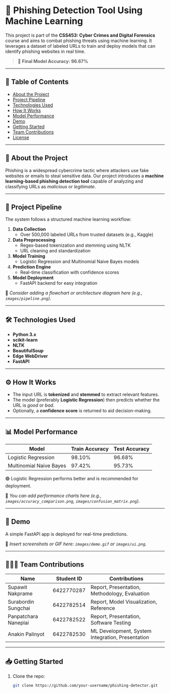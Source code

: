 # 🔐 Phishing Detection Tool Using Machine Learning

This project is part of the **CSS453: Cyber Crimes and Digital Forensics** course and aims to combat phishing threats using machine learning. It leverages a dataset of labeled URLs to train and deploy models that can identify phishing websites in real time.

> 🎯 **Final Model Accuracy: 96.67%**

---

## 📌 Table of Contents

- [About the Project](#-about-the-project)
- [Project Pipeline](#-project-pipeline)
- [Technologies Used](#-technologies-used)
- [How It Works](#-how-it-works)
- [Model Performance](#-model-performance)
- [Demo](#-demo)
- [Getting Started](#-getting-started)
- [Team Contributions](#-team-contributions)
- [License](#-license)

---

## 🧠 About the Project

Phishing is a widespread cybercrime tactic where attackers use fake websites or emails to steal sensitive data. Our project introduces a **machine learning-based phishing detection tool** capable of analyzing and classifying URLs as *malicious* or *legitimate*.

---

## 🔄 Project Pipeline

The system follows a structured machine learning workflow:

1. **Data Collection**  
   - Over 500,000 labeled URLs from trusted datasets (e.g., Kaggle)
2. **Data Preprocessing**  
   - Regex-based tokenization and stemming using NLTK  
   - URL cleaning and standardization
3. **Model Training**  
   - Logistic Regression and Multinomial Naive Bayes models
4. **Prediction Engine**  
   - Real-time classification with confidence scores
5. **Model Deployment**  
   - FastAPI backend for easy integration

📌 *Consider adding a flowchart or architecture diagram here (e.g., `images/pipeline.png`).*

---

## 🛠️ Technologies Used

- **Python 3.x**
- **scikit-learn**
- **NLTK**
- **BeautifulSoup**
- **Edge WebDriver**
- **FastAPI**

---

## ⚙️ How It Works

- The input URL is **tokenized** and **stemmed** to extract relevant features.
- The model (preferably **Logistic Regression**) then predicts whether the URL is *good* or *bad*.
- Optionally, a **confidence score** is returned to aid decision-making.

---

## 📊 Model Performance

| Model                    | Train Accuracy | Test Accuracy |
|--------------------------|----------------|----------------|
| Logistic Regression      | 98.10%         | 96.68%         |
| Multinomial Naive Bayes  | 97.42%         | 95.73%         |

🟢 Logistic Regression performs better and is recommended for deployment.

📌 *You can add performance charts here (e.g., `images/accuracy_comparison.png`, `images/confusion_matrix.png`).*

---

## 🚀 Demo

A simple FastAPI app is deployed for real-time predictions.

📌 *Insert screenshots or GIF here: `images/demo.gif` or `images/ui.png`.*

---

## 🧑‍🤝‍🧑 Team Contributions

| Name                     | Student ID     | Contributions |
|--------------------------|----------------|----------------|
| Supawit Nakprame         | 6422770287     | Report, Presentation, Methodology, Evaluation |
| Surabordin Sungchai      | 6422782514     | Report, Model Visualization, Reference |
| Panpatchara Naneplai     | 6422782522     | Report, Presentation, Software Testing |
| Anakin Palinyot          | 6422782530     | ML Development, System Integration, Presentation |

---

## 📥 Getting Started

1. Clone the repo:
   ```bash
   git clone https://github.com/your-username/phishing-detector.git
